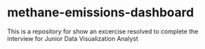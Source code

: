 # methane-emissions-dashboard
This is a repository for show an excercise resolved to complete the interview for Junior Data Visualization Analyst

